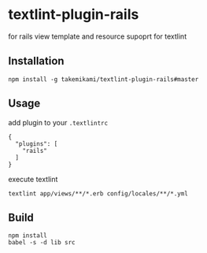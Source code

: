 # textlint-plugin-rails
for rails view template and resource supoprt for textlint

## Installation

```
npm install -g takemikami/textlint-plugin-rails#master
```

## Usage

add plugin to your ``.textlintrc``

```
{
  "plugins": [
    "rails"
  ]
}
```

execute textlint

```
textlint app/views/**/*.erb config/locales/**/*.yml
```

## Build

```
npm install
babel -s -d lib src
```
